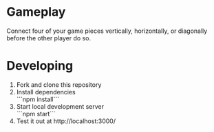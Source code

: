 <h1>Gameplay</h1>
Connect four of your game pieces vertically, horizontally, or diagonally before the other player do so.

<h1>Developing</h1>
<ol>
<li>Fork and clone this repository</li>
<li>Install dependencies</li>
```npm install```
<li>Start local development server</li>
```npm start```
<li>Test it out at http://localhost:3000/ </li>
